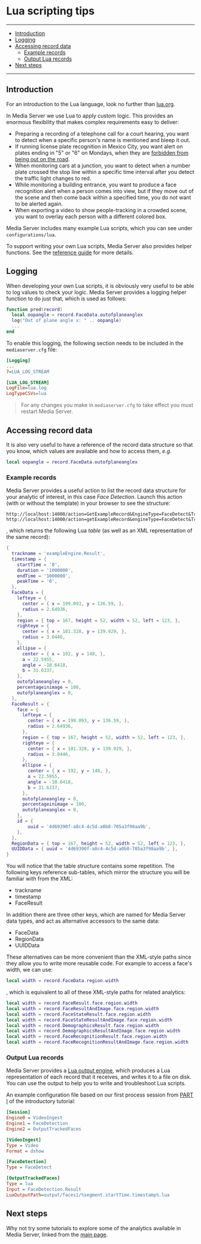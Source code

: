 # Lua scripting tips

---
<!-- TOC -->

- [Introduction](#introduction)
- [Logging](#logging)
- [Accessing record data](#accessing-record-data)
  - [Example records](#example-records)
  - [Output Lua records](#output-lua-records)
- [Next steps](#next-steps)

<!-- /TOC -->
---

## Introduction

For an introduction to the Lua language, look no further than [lua.org](https://www.lua.org/pil/contents.html).

In Media Server we use Lua to apply custom logic.  This provides an enormous flexibility that makes complex requirements easy to deliver:

- Preparing a recording of a telephone call for a court hearing, you want to detect when a specific person's name is mentioned and bleep it out.
- If running license plate recognition in Mexico City, you want alert on plates ending in "5" or "6" on Mondays, when they are [forbidden from being out on the road](https://en.wikipedia.org/wiki/Hoy_No_Circula).
- When monitoring cars at a junction, you want to detect when a number plate crossed the stop line within a specific time interval after you detect the traffic light changes to red.
- While monitoring a building entrance, you want to produce a face recognition alert when a person comes into view, but if they move out of the scene and then come back within a specified time, you do not want to be alerted again.
- When exporting a video to show people-tracking in a crowded scene, you want to overlay each person with a different colored box.

Media Server includes many example Lua scripts, which you can see under `configurations/lua`.  

To support writing your own Lua scripts, Media Server also provides helper functions.  See the [reference guide](https://www.microfocus.com/documentation/idol/IDOL_12_13/MediaServer_12.13_Documentation/Help/index.html#Lua/LuaFunctions.htm) for more details.

## Logging

When developing your own Lua scripts, it is obviously very useful to be able to log values to check your logic.  Media Server provides a logging helper function to do just that, which is used as follows:

```lua
function pred(record)
  local oopangle = record.FaceData.outofplaneanglex
  log("Out of plane angle x: " .. oopangle)
  ...
end
```

To enable this logging, the following section needs to be included in the `mediaserver.cfg` file:

```ini
[Logging]
...
7=LUA_LOG_STREAM

[LUA_LOG_STREAM]
LogFile=lua.log
LogTypeCSVs=lua
```

> For any changes you make in `mediaserver.cfg` to take effect you must restart Media Server.

## Accessing record data

It is also very useful to have a reference of the record data structure so that you know, which values are available and how to access them, *e.g.*

```lua
local oopangle = record.FaceData.outofplaneanglex
```

### Example records

Media Server provides a useful action to list the record data structure for your analytic of interest, in this case *Face Detection*.  Launch this action (with or without the template) in your browser to see the structure:

```url
http://localhost:14000/action=GetExampleRecord&EngineType=FaceDetect&Track=Result
http://localhost:14000/action=getExampleRecord&engineType=FaceDetect&Track=Result&template=getExampleRecord
```

, which returns the following Lua *table* (as well as an XML representation of the same record):

```lua
{
  trackname = 'exampleEngine.Result',
  timestamp = {
    startTime = '0',
    duration = '1000000',
    endTime = '1000000',
    peakTime = '0',
  },
  FaceData = {
    lefteye = {
      center = { x = 199.093, y = 136.59, },
      radius = 2.64936,
    },
    region = { top = 167, height = 52, width = 52, left = 123, },
    righteye = {
      center = { x = 181.328, y = 139.929, },
      radius = 3.0446,
    },
    ellipse = {
      center = { x = 192, y = 148, },
      a = 22.5955,
      angle = -10.6418,
      b = 31.6337,
    },
    outofplaneangley = 0,
    percentageinimage = 100,
    outofplaneanglex = 0,
  },
  FaceResult = {
    face = {
      lefteye = {
        center = { x = 199.093, y = 136.59, },
        radius = 2.64936,
      },
      region = { top = 167, height = 52, width = 52, left = 123, },
      righteye = {
        center = { x = 181.328, y = 139.929, },
        radius = 3.0446,
      },
      ellipse = {
        center = { x = 192, y = 148, },
        a = 22.5955,
        angle = -10.6418,
        b = 31.6337,
      },
      outofplaneangley = 0,
      percentageinimage = 100,
      outofplaneanglex = 0,
    },
    id = {
        uuid = '4d69390f-a8c4-4c5d-a0b0-705a3f98aa9b',
    },
  },
  RegionData = { top = 167, height = 52, width = 52, left = 123, },
  UUIDData = { uuid = '4d69390f-a8c4-4c5d-a0b0-705a3f98aa9b', },
}
```

You will notice that the table structure contains some repetition.  The following keys reference sub-tables, which mirror the structure you will be familiar with from the XML:

- trackname
- timestamp
- FaceResult

In addition there are three other keys, which are named for Media Server data types, and act as alternative accessors to the same data:

- FaceData
- RegionData
- UUIDData

These alternatives can be more convenient than the XML-style paths since they allow you to write more reusable code.  For example to access a face's width, we can use:

```lua
local width = record.FaceData.region.width
```

, which is equivalent to all of these XML-style paths for related analytics:

```lua
local width = record.FaceResult.face.region.width
local width = record.FaceResultAndImage.face.region.width
local width = record.FaceStateResult.face.region.width
local width = record.FaceStateResultAndImage.face.region.width
local width = record.DemographicsResult.face.region.width
local width = record.DemographicsResultAndImage.face.region.width
local width = record.FaceRecognitionResult.face.region.width
local width = record.FaceRecognitionResultAndImage.face.region.width
```

### Output Lua records

Media Server provides a [Lua output engine](https://www.microfocus.com/documentation/idol/IDOL_12_13/MediaServer_12.13_Documentation/Help/index.html#Configuration/OutputEngines/Lua/_Lua.htm), which produces a Lua representation of each record that it receives, and writes it to a file on disk. You can use the output to help you to write and troubleshoot Lua scripts.

An example configuration file based on our first process session from [PART I](../introduction/PART_I.md#run-face-detection) of the introductory tutorial:

```ini
[Session]
Engine0 = VideoIngest
Engine1 = FaceDetection
Engine2 = OutputTrackedFaces

[VideoIngest]
Type = Video
Format = dshow

[FaceDetection]
Type = FaceDetect

[OutputTrackedFaces]
Type = lua
Input = FaceDetection.Result
LuaOutputPath=output/faces1/%segment.startTime.timestamp%.lua
```

## Next steps

Why not try some tutorials to explore some of the analytics available in Media Server, linked from the [main page](../../README.md).
